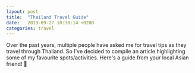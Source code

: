 ```yaml
---
layout: post
title:  "Thailand Travel Guide"
date:   2019-09-27 10:38:14 +0200
categories: travel
---
```


Over the past years, multiple people have asked me for travel tips as they travel through Thailand. So I've decided to compile an article highlighting some of my favourite spots/activities. Here's a guide from your local Asian friend! 🖖